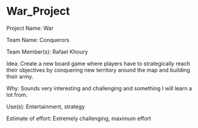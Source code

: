 # War_Project
 
 Project Name: War
 
 Team Name: Conquerors
 
 Team Member(s): Rafael Khoury
 
 
 
 Idea: Create a new board game where players have to strategically reach their objectives by conquering new territory around the map and building their army.
 
 Why: Sounds very interesting and challenging and something I will learn a lot from.
 
 Use(s): Entertainment, strategy
 
 Estimate of effort: Extremely challenging, maximum effort
